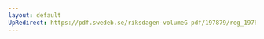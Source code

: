 ```yaml
---
layout: default
UpRedirect: https://pdf.swedeb.se/riksdagen-volumeG-pdf/197879/reg_197879__reg_02/reg_197879__reg_02_0106.pdf
---
```


